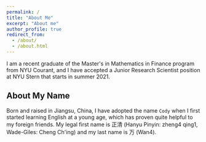 ```yaml
---
permalink: /
title: "About Me"
excerpt: "About me"
author_profile: true
redirect_from: 
  - /about/
  - /about.html
---
```


I am a recent graduate of the Master's in Mathematics in Finance program from NYU Courant, and I have accepted a Junior Research Scientist position at NYU Stern that starts in summer 2021. 

About My Name
------
Born and raised in Jiangsu, China, I have adopted the name `Cody` when I first started learning English at a young age, which has proven quite helpful to my foreign friends. My legal first name is 正清 (Hanyu Pinyin: zheng4 qing1, Wade-Giles: Cheng Ch'ing) and my last name is 万 (Wan4). 
